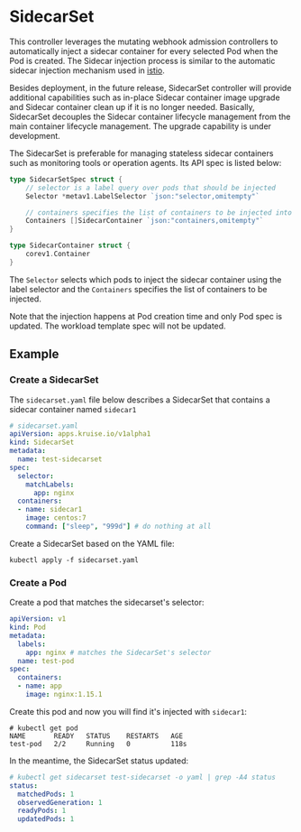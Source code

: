 # SidecarSet

This controller leverages the mutating webhook admission controllers to automatically
inject a sidecar container for every selected Pod when the Pod is created. The Sidecar
injection process is similar to the automatic sidecar injection mechanism used in
[istio](https://istio.io/docs/setup/kubernetes/additional-setup/sidecar-injection/).

Besides deployment, in the future release, SidecarSet controller will provide
additional capabilities such as in-place Sidecar container image upgrade
and Sidecar container clean up if it is no longer needed.
Basically, SidecarSet decouples the Sidecar container lifecycle
management from the main container lifecycle management.
The upgrade capability is under development.

The SidecarSet is preferable for managing stateless sidecar containers such as
monitoring tools or operation agents. Its API spec is listed below:

```go
type SidecarSetSpec struct {
    // selector is a label query over pods that should be injected
    Selector *metav1.LabelSelector `json:"selector,omitempty"`

    // containers specifies the list of containers to be injected into the pod
    Containers []SidecarContainer `json:"containers,omitempty"`
}

type SidecarContainer struct {
    corev1.Container
}
```

The `Selector` selects which pods to inject the sidecar container using the label
selector and the `Containers` specifies the list of containers to be injected.

Note that the injection happens at Pod creation time and only Pod spec is updated.
The workload template spec will not be updated.

## Example

### Create a SidecarSet

The `sidecarset.yaml` file below describes a SidecarSet that contains a sidecar container named `sidecar1`

```yaml
# sidecarset.yaml
apiVersion: apps.kruise.io/v1alpha1
kind: SidecarSet
metadata:
  name: test-sidecarset
spec:
  selector:
    matchLabels:
      app: nginx
  containers:
  - name: sidecar1
    image: centos:7
    command: ["sleep", "999d"] # do nothing at all 
```

Create a SidecarSet based on the YAML file:

```
kubectl apply -f sidecarset.yaml
```

### Create a Pod

Create a pod that matches the sidecarset's selector:

```yaml
apiVersion: v1
kind: Pod
metadata:
  labels:
    app: nginx # matches the SidecarSet's selector
  name: test-pod
spec:
  containers:
  - name: app
    image: nginx:1.15.1
```

Create this pod and now you will find it's injected with `sidecar1`:

```
# kubectl get pod
NAME       READY   STATUS    RESTARTS   AGE
test-pod   2/2     Running   0          118s
```

In the meantime, the SidecarSet status updated:

```yaml
# kubectl get sidecarset test-sidecarset -o yaml | grep -A4 status
status:
  matchedPods: 1
  observedGeneration: 1
  readyPods: 1
  updatedPods: 1
```
